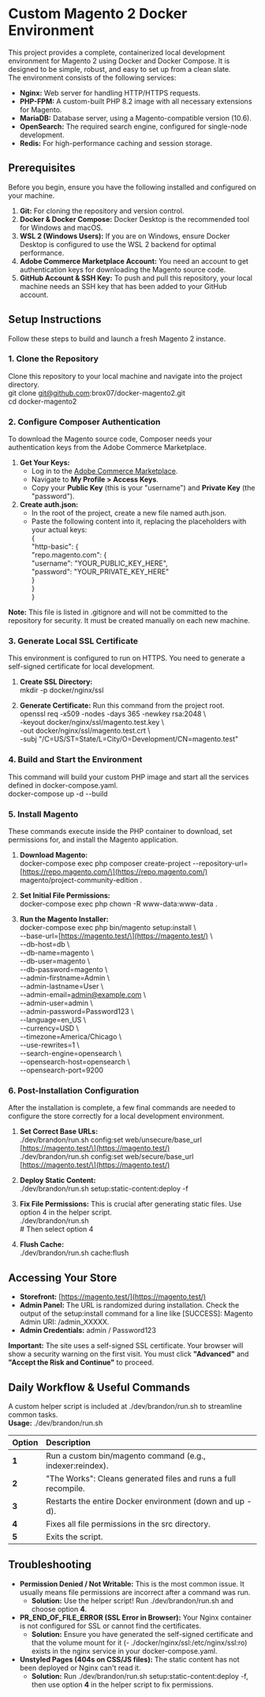 # **Custom Magento 2 Docker Environment**

This project provides a complete, containerized local development environment for Magento 2 using Docker and Docker Compose. It is designed to be simple, robust, and easy to set up from a clean slate.  
The environment consists of the following services:

* **Nginx:** Web server for handling HTTP/HTTPS requests.  
* **PHP-FPM:** A custom-built PHP 8.2 image with all necessary extensions for Magento.  
* **MariaDB:** Database server, using a Magento-compatible version (10.6).  
* **OpenSearch:** The required search engine, configured for single-node development.  
* **Redis:** For high-performance caching and session storage.

## **Prerequisites**

Before you begin, ensure you have the following installed and configured on your machine.

1. **Git:** For cloning the repository and version control.  
2. **Docker & Docker Compose:** Docker Desktop is the recommended tool for Windows and macOS.  
3. **WSL 2 (Windows Users):** If you are on Windows, ensure Docker Desktop is configured to use the WSL 2 backend for optimal performance.  
4. **Adobe Commerce Marketplace Account:** You need an account to get authentication keys for downloading the Magento source code.  
5. **GitHub Account & SSH Key:** To push and pull this repository, your local machine needs an SSH key that has been added to your GitHub account.

## **Setup Instructions**

Follow these steps to build and launch a fresh Magento 2 instance.

### **1\. Clone the Repository**

Clone this repository to your local machine and navigate into the project directory.  
git clone git@github.com:brox07/docker-magento2.git  
cd docker-magento2

### **2\. Configure Composer Authentication**

To download the Magento source code, Composer needs your authentication keys from the Adobe Commerce Marketplace.

1. **Get Your Keys:**  
   * Log in to the [Adobe Commerce Marketplace](https://marketplace.magento.com/).  
   * Navigate to **My Profile \> Access Keys**.  
   * Copy your **Public Key** (this is your "username") and **Private Key** (the "password").  
2. **Create auth.json:**  
   * In the root of the project, create a new file named auth.json.  
   * Paste the following content into it, replacing the placeholders with your actual keys:  
     {  
         "http-basic": {  
             "repo.magento.com": {  
                 "username": "YOUR\_PUBLIC\_KEY\_HERE",  
                 "password": "YOUR\_PRIVATE\_KEY\_HERE"  
             }  
         }  
     }

**Note:** This file is listed in .gitignore and will not be committed to the repository for security. It must be created manually on each new machine.

### **3\. Generate Local SSL Certificate**

This environment is configured to run on HTTPS. You need to generate a self-signed certificate for local development.

1. **Create SSL Directory:**  
   mkdir \-p docker/nginx/ssl

2. **Generate Certificate:** Run this command from the project root.  
   openssl req \-x509 \-nodes \-days 365 \-newkey rsa:2048 \\  
     \-keyout docker/nginx/ssl/magento.test.key \\  
     \-out docker/nginx/ssl/magento.test.crt \\  
     \-subj "/C=US/ST=State/L=City/O=Development/CN=magento.test"

### **4\. Build and Start the Environment**

This command will build your custom PHP image and start all the services defined in docker-compose.yaml.  
docker-compose up \-d \--build

### **5\. Install Magento**

These commands execute inside the PHP container to download, set permissions for, and install the Magento application.

1. **Download Magento:**  
   docker-compose exec php composer create-project \--repository-url=\[https://repo.magento.com/\](https://repo.magento.com/) magento/project-community-edition .

2. **Set Initial File Permissions:**  
   docker-compose exec php chown \-R www-data:www-data .

3. **Run the Magento Installer:**  
   docker-compose exec php bin/magento setup:install \\  
     \--base-url=\[https://magento.test/\](https://magento.test/) \\  
     \--db-host=db \\  
     \--db-name=magento \\  
     \--db-user=magento \\  
     \--db-password=magento \\  
     \--admin-firstname=Admin \\  
     \--admin-lastname=User \\  
     \--admin-email=admin@example.com \\  
     \--admin-user=admin \\  
     \--admin-password=Password123 \\  
     \--language=en\_US \\  
     \--currency=USD \\  
     \--timezone=America/Chicago \\  
     \--use-rewrites=1 \\  
     \--search-engine=opensearch \\  
     \--opensearch-host=opensearch \\  
     \--opensearch-port=9200

### **6\. Post-Installation Configuration**

After the installation is complete, a few final commands are needed to configure the store correctly for a local development environment.

1. **Set Correct Base URLs:**  
   ./dev/brandon/run.sh config:set web/unsecure/base\_url \[https://magento.test/\](https://magento.test/)  
   ./dev/brandon/run.sh config:set web/secure/base\_url \[https://magento.test/\](https://magento.test/)

2. **Deploy Static Content:**  
   ./dev/brandon/run.sh setup:static-content:deploy \-f

3. **Fix File Permissions:** This is crucial after generating static files. Use option 4 in the helper script.  
   ./dev/brandon/run.sh  
   \# Then select option 4

4. **Flush Cache:**  
   ./dev/brandon/run.sh cache:flush

## **Accessing Your Store**

* **Storefront:** [https://magento.test/](https://magento.test/)  
* **Admin Panel:** The URL is randomized during installation. Check the output of the setup:install command for a line like \[SUCCESS\]: Magento Admin URI: /admin\_XXXXX.  
* **Admin Credentials:** admin / Password123

**Important:** The site uses a self-signed SSL certificate. Your browser will show a security warning on the first visit. You must click **"Advanced"** and **"Accept the Risk and Continue"** to proceed.

## **Daily Workflow & Useful Commands**

A custom helper script is included at ./dev/brandon/run.sh to streamline common tasks.  
**Usage:** ./dev/brandon/run.sh

| Option | Description |
| :---- | :---- |
| **1** | Run a custom bin/magento command (e.g., indexer:reindex). |
| **2** | "The Works": Cleans generated files and runs a full recompile. |
| **3** | Restarts the entire Docker environment (down and up \-d). |
| **4** | Fixes all file permissions in the src directory. |
| **5** | Exits the script. |

## **Troubleshooting**

* **Permission Denied / Not Writable:** This is the most common issue. It usually means file permissions are incorrect after a command was run.  
  * **Solution:** Use the helper script\! Run ./dev/brandon/run.sh and choose option **4**.  
* **PR\_END\_OF\_FILE\_ERROR (SSL Error in Browser):** Your Nginx container is not configured for SSL or cannot find the certificates.  
  * **Solution:** Ensure you have generated the self-signed certificate and that the volume mount for it (- ./docker/nginx/ssl:/etc/nginx/ssl:ro) exists in the nginx service in your docker-compose.yaml.  
* **Unstyled Pages (404s on CSS/JS files):** The static content has not been deployed or Nginx can't read it.  
  * **Solution:** Run ./dev/brandon/run.sh setup:static-content:deploy \-f, then use option **4** in the helper script to fix permissions.